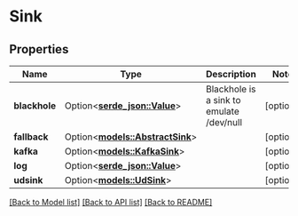 # Sink

## Properties

Name | Type | Description | Notes
------------ | ------------- | ------------- | -------------
**blackhole** | Option<[**serde_json::Value**](.md)> | Blackhole is a sink to emulate /dev/null | [optional]
**fallback** | Option<[**models::AbstractSink**](AbstractSink.md)> |  | [optional]
**kafka** | Option<[**models::KafkaSink**](KafkaSink.md)> |  | [optional]
**log** | Option<[**serde_json::Value**](.md)> |  | [optional]
**udsink** | Option<[**models::UdSink**](UDSink.md)> |  | [optional]

[[Back to Model list]](../README.md#documentation-for-models) [[Back to API list]](../README.md#documentation-for-api-endpoints) [[Back to README]](../README.md)


